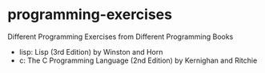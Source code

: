 programming-exercises
=====================

Different Programming Exercises from Different Programming Books

+ lisp: Lisp (3rd Edition) by Winston and Horn
+ c: The C Programming Language (2nd Edition) by Kernighan and Ritchie

